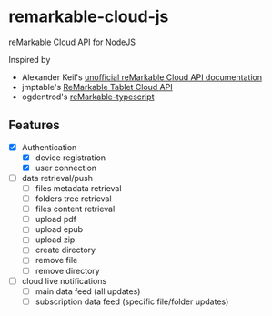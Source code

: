 # remarkable-cloud-js
reMarkable Cloud API for NodeJS

Inspired by
 - Alexander Keil's [unofficial reMarkable Cloud API documentation](https://akeil.de/posts/remarkable-cloud-api/)
 - jmptable's [ReMarkable Tablet Cloud API](https://www.npmjs.com/package/remarkable-tablet-api)
 - ogdentrod's [reMarkable-typescript](https://www.npmjs.com/package/remarkable-typescript)

 ## Features

  * [X] Authentication
    - [X] device registration
    - [X] user connection
  * [ ] data retrieval/push
    - [ ] files metadata retrieval
    - [ ] folders tree retrieval
    - [ ] files content retrieval
    - [ ] upload pdf
    - [ ] upload epub
    - [ ] upload zip
    - [ ] create directory
    - [ ] remove file
    - [ ] remove directory
  * [ ] cloud live notifications
    - [ ] main data feed (all updates)
    - [ ] subscription data feed (specific file/folder updates)